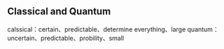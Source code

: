 ## Classical and Quantum
calssical：certain、predictable、determine everything、large
quantum：uncertain、predictable、probility、small